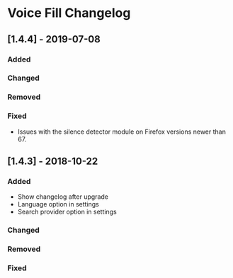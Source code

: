 # Voice Fill Changelog

## [1.4.4] - 2019-07-08
### Added
### Changed
### Removed
### Fixed
- Issues with the silence detector module on Firefox versions newer than 67.

## [1.4.3] - 2018-10-22
### Added
- Show changelog after upgrade
- Language option in settings
- Search provider option in settings
### Changed
### Removed
### Fixed
